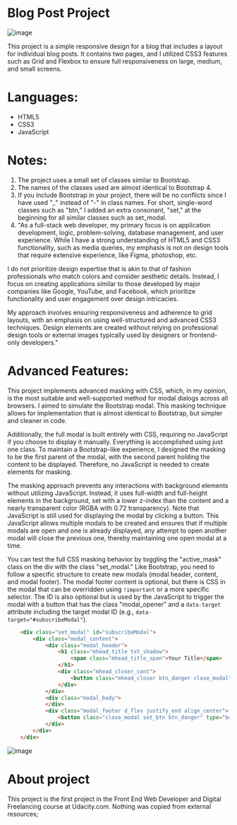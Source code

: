 # Blog Post Project

![image](https://github.com/user-attachments/assets/a76051dc-16ed-422b-a4be-9920ef7baaa5)

This project is a simple responsive design for a blog that includes a layout for individual blog posts. It contains two pages, and I utilized CSS3 features such as Grid and Flexbox to ensure full responsiveness on large, medium, and small screens.

# Languages:
* HTML5
* CSS3
* JavaScript

# Notes:
1. The project uses a small set of classes similar to Bootstrap.
2. The names of the classes used are almost identical to Bootstrap 4.
3. If you include Bootstrap in your project, there will be no conflicts since I have used "_" instead of "-" in class names. For short, single-word classes such as "btn," I added an extra consonant, "set," at the beginning for all similar classes such as set_modal.
4. "As a full-stack web developer, my primary focus is on application development, logic, problem-solving, database management, and user experience. While I have a strong understanding of HTML5 and CSS3 functionality, such as media queries, my emphasis is not on design tools that require extensive experience, like Figma, photoshop, etc.

I do not prioritize design expertise that is akin to that of fashion professionals who match colors and consider aesthetic details. Instead, I focus on creating applications similar to those developed by major companies like Google, YouTube, and Facebook, which prioritize functionality and user engagement over design intricacies.

My approach involves ensuring responsiveness and adherence to grid layouts, with an emphasis on using well-structured and advanced CSS3 techniques. Design elements are created without relying on professional design tools or external images typically used by designers or frontend-only developers."

# Advanced Features:
This project implements advanced masking with CSS, which, in my opinion, is the most suitable and well-supported method for modal dialogs across all browsers. I aimed to simulate the Bootstrap modal. This masking technique allows for implementation that is almost identical to Bootstrap, but simpler and cleaner in code.

Additionally, the full modal is built entirely with CSS, requiring no JavaScript if you choose to display it manually. Everything is accomplished using just one class. To maintain a Bootstrap-like experience, I designed the masking to be the first parent of the modal, with the second parent holding the content to be displayed. Therefore, no JavaScript is needed to create elements for masking.

The masking approach prevents any interactions with background elements without utilizing JavaScript. Instead, it uses full-width and full-height elements in the background, set with a lower z-index than the content and a nearly transparent color (RGBA with 0.72 transparency). Note that JavaScript is still used for displaying the modal by clicking a button. This JavaScript allows multiple modals to be created and ensures that if multiple modals are open and one is already displayed, any attempt to open another modal will close the previous one, thereby maintaining one open modal at a time.

You can test the full CSS masking behavior by toggling the "active_mask" class on the div with the class "set_modal." Like Bootstrap, you need to follow a specific structure to create new modals (modal header, content, and modal footer). The modal footer content is optional, but there is CSS in the modal that can be overridden using `!important` or a more specific selector. The ID is also optional but is used by the JavaScript to trigger the modal with a button that has the class "modal_opener" and a `data-target` attribute including the target modal ID (e.g., `data-target="#subscribeModal"`).


```html
    <div class="set_modal" id="subscribeModal">
        <div class="modal_content">
            <div class="modal_header">
                <h1 class="mhead_title txt_shadow">
                    <span class="mhead_title_span">Your Title</span>
                </h1>
                <div class="mhead_closer_cont">
                    <button class="mhead_closer btn_danger close_modal"><i class="fa fa-close"></i></button>
                </div>
            </div>
            <div class="modal_body">
            </div>
            <div class="modal_footer d_flex justify_end align_center">
                <button class="close_modal set_btn btn_danger" type="button">Cancel</button>
            </div>
        </div>
    </div>
```

![image](https://github.com/user-attachments/assets/267bcc2f-b7b4-4a93-bc54-03d79669b36a)


# About project
This project is the first project in the Front End Web Developer and Digital Freelancing course at Udacity.com. Nothing was copied from external resources; 

